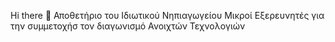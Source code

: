 Hi there 👋
Αποθετήριο του Ιδιωτικού Νηπιαγωγείου Μικροί Εξερευνητές για την συμμετοχήσ τον διαγωνισμό Ανοιχτών Τεχνολογιών
